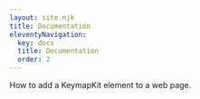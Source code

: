 ```yaml
---
layout: site.njk
title: Documentation
eleventyNavigation:
  key: docs
  title: Documentation
  order: 2
---
```


How to add a KeymapKit element to a web page.
